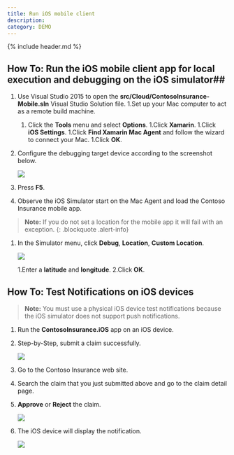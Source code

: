 ```yaml
---
title: Run iOS mobile client
description: 
category: DEMO
---
```


{% include header.md %}

## How To: Run the iOS mobile client app for local execution and debugging on the iOS simulator##

1. Use Visual Studio 2015 to open the **src/Cloud/ContosoInsurance-Mobile.sln** Visual Studio Solution file.
   1.Set up your Mac computer to act as a remote build machine.
   1.	Click the **Tools** menu and select **Options**.
       1.Click **Xamarin**.
       1.Click **iOS Settings**.
       1.Click **Find Xamarin Mac Agent** and follow the wizard to connect your Mac.
       1.Click **OK**.
2. Configure the debugging target device according to the screenshot below.

   ![]({{site.baseurl}}/img/deployment/VS-iOS-Deployment-Settings.png)
3. Press **F5**.
4. Observe the iOS Simulator start on the Mac Agent and load the Contoso Insurance mobile app.

> **Note:** If you do not set a location for the mobile app it will fail with an exception.
{: .blockquote .alert-info}

1.  In the Simulator menu, click **Debug**, **Location**, **Custom Location**.

    ![]({{site.baseurl}}/img/deployment/iOS-Simulator-Location.png)

    1.Enter a **latitude** and **longitude**.
    2.Click **OK**.

## How To: Test Notifications on iOS devices

> **Note:** You must use a physical iOS device test notifications because the iOS simulator does not support push notifications.

1. Run the **ContosoInsurance.iOS** app on an iOS device.
2. Step-by-Step, submit a claim successfully.

	![]({{site.baseurl}}/img/deployment/ios-submit-a-claim.png)

3. Go to the Contoso Insurance web site.
4. Search the claim that you just submitted above and go to the claim detail page.
5. **Approve** or **Reject** the claim.

	![]({{site.baseurl}}/img/deployment/approve-a-claim.png)	

6. The iOS device will display the notification.

	![]({{site.baseurl}}/img/deployment/ios-display-notification.png)	